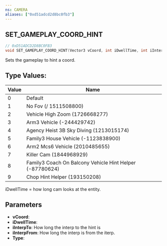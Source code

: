 ```yaml
---
ns: CAMERA
aliases: ["0xd51adcd2d8bc0fb3"]
---
```

## SET_GAMEPLAY_COORD_HINT

```c
// 0xD51ADCD2D8BC0FB3
void SET_GAMEPLAY_COORD_HINT(Vector3 vCoord, int iDwellTime, int iInterpTo, int iInterpFrom, int Type);
```

Sets the gameplay to hint a coord.

## Type Values:
| Value | Name |
| --- | --- |
| 0 | Default |
| 1 | No Fov (/ 1511508800) |
| 2 | Vehicle High Zoom (1726668277) |
| 3 | Arm3 Vehicle (-244429742) |
| 4 | Agency Heist 3B Sky Diving (1213015174) |
| 5 | Family3 House Vehicle (-1123838900) |
| 6 | Arm2 Mcs6 Vehicle (2010485655) |
| 7 | Killer Cam (1844968929) |
| 8 | Family3 Coach On Balcony Vehicle Hint Helper (-87780624) |
| 9 | Chop Hint Helper (193150208) |


iDwellTime = how long cam looks at the entity.


## Parameters
* **vCoord**: 
* **iDwellTime**: 
* **iInterpTo**: How long the interp to the hint is
* **iInterpFrom**: How long the interp is from the iterp.
* **Type**: 
